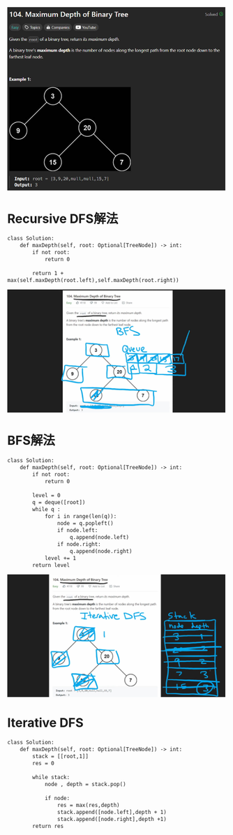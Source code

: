 <img src="photo/104. Maximum Depth of Binary Tree.jpg" width="500">

# Recursive DFS解法

```
class Solution:
    def maxDepth(self, root: Optional[TreeNode]) -> int:
        if not root:
            return 0
        
        return 1 + max(self.maxDepth(root.left),self.maxDepth(root.right))
```

<img src="draw/104. Maximum Depth of Binary Tree_BFS.jpg" width="500">

# BFS解法

```
class Solution:
    def maxDepth(self, root: Optional[TreeNode]) -> int:
        if not root:
            return 0
        
        level = 0
        q = deque([root])
        while q :
            for i in range(len(q)):
                node = q.popleft()
                if node.left:
                    q.append(node.left)
                if node.right:
                    q.append(node.right)
            level += 1
        return level
```


<img src="draw/104. Maximum Depth of Binary Tree_Iterative DFS.jpg" width="500">

# Iterative DFS

```
class Solution:
    def maxDepth(self, root: Optional[TreeNode]) -> int:
        stack = [[root,1]]
        res = 0

        while stack:
            node , depth = stack.pop()

            if node:
                res = max(res,depth)    
                stack.append([node.left],depth + 1)
                stack.append([node.right],depth +1)
        return res
```